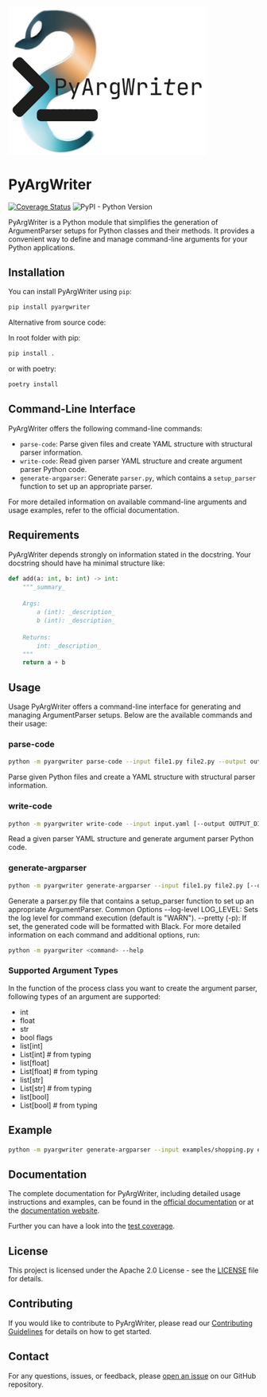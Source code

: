 <img src="images/pyargwriter_with_font.png" alt="drawing" width="400"/>

# PyArgWriter

[![Coverage Status](https://coveralls.io/repos/github/RobinU434/PyArgWriter/badge.svg?branch=main)](https://coveralls.io/github/RobinU434/PyArgWriter?branch=main)
![PyPI - Python Version](https://img.shields.io/pypi/pyversions/pyargwriter)




PyArgWriter is a Python module that simplifies the generation of ArgumentParser setups for Python classes and their methods. It provides a convenient way to define and manage command-line arguments for your Python applications.

## Installation

You can install PyArgWriter using `pip`:

```bash
pip install pyargwriter
```

Alternative from source code:

In root folder with pip:  
```bash
pip install .
```
or with poetry:  
```bash
poetry install
```


## Command-Line Interface

PyArgWriter offers the following command-line commands:

- `parse-code`: Parse given files and create YAML structure with structural parser information.
- `write-code`: Read given parser YAML structure and create argument parser Python code.
- `generate-argparser`: Generate `parser.py`, which contains a `setup_parser` function to set up an appropriate parser.

For more detailed information on available command-line arguments and usage examples, refer to the official documentation.

## Requirements

PyArgWriter depends strongly on information stated in the docstring. Your docstring should have ha minimal structure like:

```python
def add(a: int, b: int) -> int:
    """_summary_

    Args:
        a (int): _description_
        b (int): _description_

    Returns:
        int: _description_
    """
    return a + b
```



## Usage

Usage
PyArgWriter offers a command-line interface for generating and managing ArgumentParser setups.
Below are the available commands and their usage:

### parse-code

``` bash
python -m pyargwriter parse-code --input file1.py file2.py --output output.yaml [--log-level LOG_LEVEL]
```

Parse given Python files and create a YAML structure with structural parser information.

### write-code

``` bash
python -m pyargwriter write-code --input input.yaml [--output OUTPUT_DIR] [--pretty] [--log-level LOG_LEVEL]
```

Read a given parser YAML structure and generate argument parser Python code.

### generate-argparser

``` bash
python -m pyargwriter generate-argparser --input file1.py file2.py [--output OUTPUT_DIR] [--pretty] [--log-level LOG_LEVEL]
```

Generate a parser.py file that contains a setup_parser function to set up an appropriate ArgumentParser.
Common Options
--log-level LOG_LEVEL: Sets the log level for command execution (default is "WARN").
--pretty (-p): If set, the generated code will be formatted with Black.
For more detailed information on each command and additional options, run:

``` bash
python -m pyargwriter <command> --help
```

### Supported Argument Types

In the function of the process class you want to create the argument parser, following types of an argument are supported:

- int
- float
- str
- bool flags
- list[int]
- List[int]     # from typing
- list[float]
- List[float]   # from typing
- list[str]
- List[str]     # from typing
- list[bool]
- List[bool]    # from typing


## Example

```bash
python -m pyargwriter generate-argparser --input examples/shopping.py examples/car.py --output examples --pretty
```

## Documentation

The complete documentation for PyArgWriter, including detailed usage instructions and examples, can be found in the [official documentation](documentation/latex/refman.pdf) or at the [documentation website](https://htmlpreview.github.io/?https://github.com/RobinU434/PyArgWriter/blob/main/documentation/html/index.htm).

Further you can have a look into the [test coverage](documentation/test_coverage.md).

## License

This project is licensed under the Apache 2.0 License - see the [LICENSE](LICENSE) file for details.

## Contributing

If you would like to contribute to PyArgWriter, please read our [Contributing Guidelines](CONTRIBUTING.md) for details on how to get started.

## Contact

For any questions, issues, or feedback, please [open an issue](https://github.com/RobinU434/PyArgWriter/issues) on our GitHub repository.
